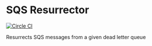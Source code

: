 SQS Resurrector
=====================
[![Circle CI](https://circleci.com/gh/haskell-works/sqs-resurrector.svg?style=svg&circle-token=a3229b274096969da3d78aa37bbb8e185e6fa620)](https://circleci.com/gh/haskell-works/sqs-resurrector)

Resurrects SQS messages from a given dead letter queue
